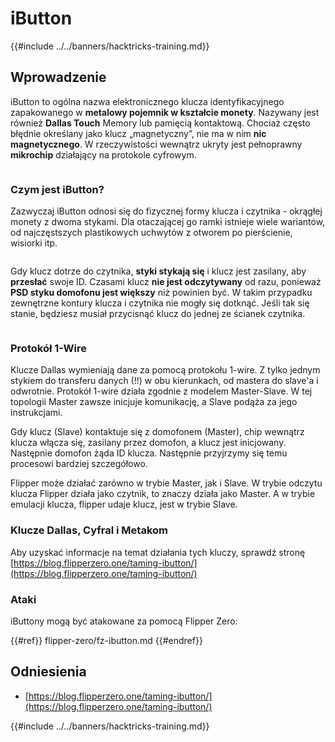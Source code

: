 # iButton

{{#include ../../banners/hacktricks-training.md}}

## Wprowadzenie

iButton to ogólna nazwa elektronicznego klucza identyfikacyjnego zapakowanego w **metalowy pojemnik w kształcie monety**. Nazywany jest również **Dallas Touch** Memory lub pamięcią kontaktową. Chociaż często błędnie określany jako klucz „magnetyczny”, nie ma w nim **nic magnetycznego**. W rzeczywistości wewnątrz ukryty jest pełnoprawny **mikrochip** działający na protokole cyfrowym.

<figure><img src="../../images/image (915).png" alt=""><figcaption></figcaption></figure>

### Czym jest iButton? <a href="#what-is-ibutton" id="what-is-ibutton"></a>

Zazwyczaj iButton odnosi się do fizycznej formy klucza i czytnika - okrągłej monety z dwoma stykami. Dla otaczającej go ramki istnieje wiele wariantów, od najczęstszych plastikowych uchwytów z otworem po pierścienie, wisiorki itp.

<figure><img src="../../images/image (1078).png" alt=""><figcaption></figcaption></figure>

Gdy klucz dotrze do czytnika, **styki stykają się** i klucz jest zasilany, aby **przesłać** swoje ID. Czasami klucz **nie jest odczytywany** od razu, ponieważ **PSD styku domofonu jest większy** niż powinien być. W takim przypadku zewnętrzne kontury klucza i czytnika nie mogły się dotknąć. Jeśli tak się stanie, będziesz musiał przycisnąć klucz do jednej ze ścianek czytnika.

<figure><img src="../../images/image (290).png" alt=""><figcaption></figcaption></figure>

### **Protokół 1-Wire** <a href="#id-1-wire-protocol" id="id-1-wire-protocol"></a>

Klucze Dallas wymieniają dane za pomocą protokołu 1-wire. Z tylko jednym stykiem do transferu danych (!!) w obu kierunkach, od mastera do slave'a i odwrotnie. Protokół 1-wire działa zgodnie z modelem Master-Slave. W tej topologii Master zawsze inicjuje komunikację, a Slave podąża za jego instrukcjami.

Gdy klucz (Slave) kontaktuje się z domofonem (Master), chip wewnątrz klucza włącza się, zasilany przez domofon, a klucz jest inicjowany. Następnie domofon żąda ID klucza. Następnie przyjrzymy się temu procesowi bardziej szczegółowo.

Flipper może działać zarówno w trybie Master, jak i Slave. W trybie odczytu klucza Flipper działa jako czytnik, to znaczy działa jako Master. A w trybie emulacji klucza, flipper udaje klucz, jest w trybie Slave.

### Klucze Dallas, Cyfral i Metakom

Aby uzyskać informacje na temat działania tych kluczy, sprawdź stronę [https://blog.flipperzero.one/taming-ibutton/](https://blog.flipperzero.one/taming-ibutton/)

### Ataki

iButtony mogą być atakowane za pomocą Flipper Zero:

{{#ref}}
flipper-zero/fz-ibutton.md
{{#endref}}

## Odniesienia

- [https://blog.flipperzero.one/taming-ibutton/](https://blog.flipperzero.one/taming-ibutton/)

{{#include ../../banners/hacktricks-training.md}}
